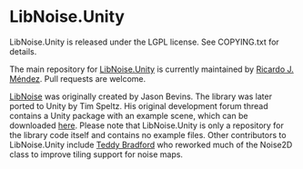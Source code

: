 # LibNoise.Unity

LibNoise.Unity is released under the LGPL license. See COPYING.txt for details.

The main repository for
[LibNoise.Unity](https://github.com/ricardojmendez/LibNoise.Unity) is currently
maintained by [Ricardo J. Méndez](https://github.com/ricardojmendez). Pull
requests are welcome.

[LibNoise](http://libnoise.sourceforge.net/) was originally created by
Jason Bevins. The library was later ported to Unity by
Tim Speltz. His original development forum thread contains a Unity package with
an example scene, which can be downloaded
[here](http://forum.unity3d.com/threads/68764-LibNoise-Ported-to-Unity). Please
note that LibNoise.Unity is only a repository for the library code itself and
contains no example files. Other contributors to LibNoise.Unity include
[Teddy Bradford](https://github.com/teddybradford) who reworked much of the
Noise2D class to improve tiling support for noise maps.
